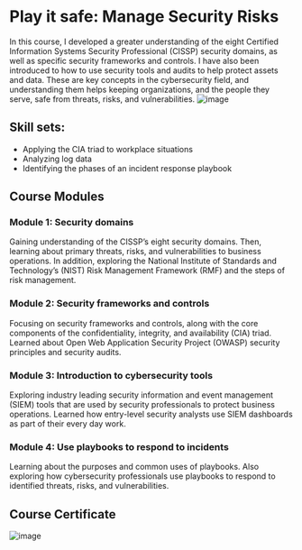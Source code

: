 # Play it safe: Manage Security Risks
In this course, I developed a greater understanding of the eight Certified Information Systems Security Professional (CISSP) security domains, as well as specific security frameworks and controls. I have also been introduced to how to use security tools and audits to help protect assets and data. These are key concepts in the cybersecurity field, and understanding them helps keeping organizations, and the people they serve, safe from threats, risks, and vulnerabilities.
![image](https://github.com/user-attachments/assets/125ac839-9522-4ea3-b493-d7cd049a0c9e)


## Skill sets:
- Applying the CIA triad to workplace situations
- Analyzing log data
- Identifying the phases of an incident response playbook

## Course Modules

### Module 1: Security domains
Gaining understanding of the CISSP’s eight security domains. Then, learning about primary threats, risks, and vulnerabilities to business operations. In addition, exploring the National Institute of Standards and Technology’s (NIST) Risk Management Framework (RMF) and the steps of risk management.

### Module 2: Security frameworks and controls
Focusing on security frameworks and controls, along with the core components of the confidentiality, integrity, and availability (CIA) triad. Learned about Open Web Application Security Project (OWASP) security principles and security audits.

### Module 3: Introduction to cybersecurity tools
Exploring industry leading security information and event management (SIEM) tools that are used by security professionals to protect business operations. Learned how entry-level security analysts use SIEM dashboards as part of their every day work.

### Module 4: Use playbooks to respond to incidents
Learning about the purposes and common uses of playbooks. Also exploring how cybersecurity professionals use playbooks to respond to identified threats, risks, and vulnerabilities.

## Course Certificate
![image](https://github.com/user-attachments/assets/91a1ddbe-9b15-4a29-8a55-616f7cf50dab)
